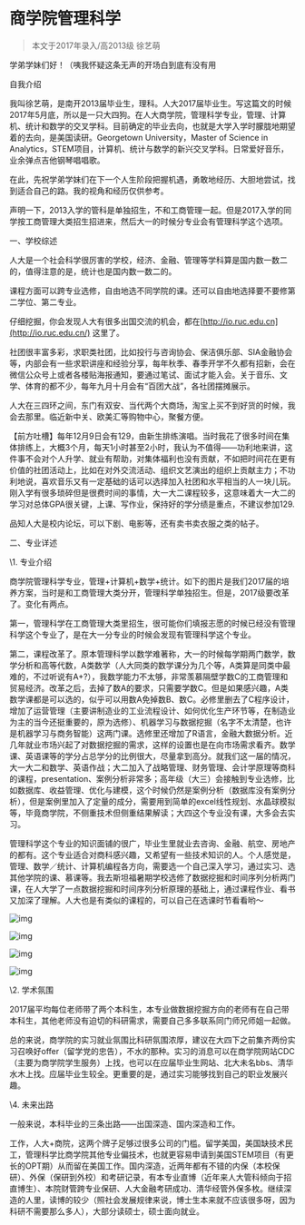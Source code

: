 # 商学院管理科学 



> 本文于2017年录入/高2013级 徐艺萌

学弟学妹们好！（咦我怀疑这条无声的开场白到底有没有用

自我介绍

我叫徐艺萌，是南开2013届毕业生，理科。人大2017届毕业生。写这篇文的时候2017年5月底，所以是一只大四狗。在人大商学院，管理科学专业，管理、计算机、统计和数学的交叉学科。目前确定的毕业去向，也就是大学入学时朦胧地期望着的去向，是美国读研。Georgetown University，Master of Science in Analytics，STEM项目，计算机、统计与数学的新兴交叉学科。日常爱好音乐，业余弹点吉他钢琴唱唱歌。

在此，先祝学弟学妹们在下一个人生阶段把握机遇，勇敢地经历、大胆地尝试，找到适合自己的路。我的视角和经历仅供参考。

 

声明一下，2013入学的管科是单独招生，不和工商管理一起。但是2017入学的同学按工商管理大类招生招进来，然后大一的时候分专业会有管理科学这个选项。

一、学校综述

人大是一个社会科学很厉害的学校，经济、金融、管理等学科算是国内数一数二的，值得注意的是，统计也是国内数一数二的。

课程方面可以跨专业选修，自由地选不同学院的课。还可以自由地选择要不要修第二学位、第二专业。

仔细挖掘，你会发现人大有很多出国交流的机会，都在[http://io.ruc.edu.cn](http://io.ruc.edu.cn/) 这里了。

社团很丰富多彩，求职类社团，比如投行与咨询协会、保洁俱乐部、SIA金融协会等，内部会有一些求职讲座和经验分享，每年秋季、春季开学不久都有招新，会在微信公众号上或者各楼贴海报通知，要通过笔试、面试才能入会。关于音乐、文学、体育的都不少，每年九月十月会有“百团大战”，各社团摆摊展示。

人大在三四环之间，东门有双安、当代两个大商场，淘宝上买不到好货的时候，我会去那里。临近新中关、欧美汇等购物中心，聚餐方便。

【前方吐槽】每年12月9日会有129，由新生排练演唱。当时我花了很多时间在集体排练上，大概3个月，每天1小时甚至2小时，我认为不值得——功利地来讲，这件事不会对个人升学、就业有帮助，对集体福利也没有贡献，不如把时间花在更有价值的社团活动上，比如在对外交流活动、组织文艺演出的组织上贡献主力；不功利地说，喜欢音乐又有一定基础的话可以选择加入社团和水平相当的人一块儿玩。刚入学有很多琐碎但是很费时间的事情，大一大二课程较多，这意味着大一大二的学习对总体GPA很关键，上课、写作业，保持好的学分绩是重点，不建议参加129.

品知人大是校内论坛，可以下剧、电影等，还有卖书卖衣服之类的帖子。

二、专业详述

\1. 专业介绍

商学院管理科学专业，管理+计算机+数学+统计。如下的图片是我们2017届的培养方案，当时是和工商管理大类分开，管理科学单独招生。但是，2017级要改革了。变化有两点。

第一，管理科学在工商管理大类里招生，很可能你们填报志愿的时候已经没有管理科学这个专业了，是在大一分专业的时候会发现有管理科学这个专业。

第二，课程改革了。原本管理科学以数学难著称，大一的时候每学期两门数学，数学分析和高等代数，A类数学（人大同类的数学课分为几个等，A类算是同类中最难的，不过听说有A+?），我数学能力不太够，非常羡慕隔壁学数C的工商管理和贸易经济。改革之后，去掉了数A的要求，只需要学数C。但是如果感兴趣，A类数学课都是可以选的，似乎可以用数A免掉数B、数C。必修里删去了C程序设计，增加了运营管理（主要讲制造业的工业流程设计、如何优化生产环节等，在制造业为主的当今还挺重要的，原为选修）、机器学习与数据挖掘（名字不太清楚，也许是机器学习与商务智能）这两门课。选修里还增加了R语言，金融大数据分析。近几年就业市场兴起了对数据挖掘的需求，这样的设置也是在向市场需求看齐。数学课、英语课等的学分占总学分的比例很大，尽量拿到高分。就我们这一届的情况，大一大二和数学、英语作战；大二加入了战略管理、财务管理、会计学原理等商科的课程，presentation、案例分析非常多；高年级（大三）会接触到专业选修，比如数据库、收益管理、优化与建模，这个时候仍然是案例分析（数据库没有案例分析），但是案例里加入了定量的成分，需要用到简单的excel线性规划、水晶球模拟等，毕竟商学院，不侧重技术但侧重结果解读；大四这个专业没有课，大多会去实习。

管理科学这个专业的知识面铺的很广，毕业生里就业去咨询、金融、航空、房地产的都有。这个专业适合对商科感兴趣，又希望有一些技术知识的人。个人感觉是，管理、数学／统计、计算机编程各方向，需要选一个自己深入学习，通过实习、选其他学院的课、慕课等。我去斯坦福暑期学校选修了数据挖掘和时间序列分析两门课，在人大学了一点数据挖掘和时间序列分析原理的基础上，通过课程作业、看书又加深了理解。人大也是有类似的课程的，可以自己在选课时节看看哟～

![img](https://pic.kuaizhan.com/g2/M01/B9/3F/CgpQVFkzrViAKY_DAAFlnib0IcY5668315)

![img](https://pic.kuaizhan.com/g2/M00/BA/F9/wKjmqlkzrVeALEDZAAGF-nVUYmk1641004)

![img](https://pic.kuaizhan.com/g2/M00/BA/F9/wKjmqlkzrVeASN51AAGkTnPUAwM9910603)

![img](https://pic.kuaizhan.com/g2/M01/BA/F9/wKjmqlkzrVeAQ6XiAAFd_B3w-sA2800560)

\2. 学术氛围

2017届平均每位老师带了两个本科生，本专业做数据挖掘方向的老师有在自己带本科生，其他老师没有迫切的科研需求，需要自己多多联系同门师兄师姐一起做。

总的来说，商学院的实习就业氛围比科研氛围浓厚，建议在大四下之前集齐两份实习召唤好offer（留学党的忠告），不水的那种。实习的消息可以在商学院网站CDC（主要为商学院学生服务）上找，也可以在应届毕业生网站、北大未名bbs、清华水木上找。应届毕业生较全。更重要的是，通过实习能够找到自己的职业发展兴趣。

\4. 未来出路

一般来说，本科毕业的三条出路——出国深造、国内深造和工作。

工作，人大+商院，这两个牌子足够过很多公司的门槛。留学美国，美国缺技术民工，管理科学比商学院其他专业偏技术，也就更容易申请到美国STEM项目（有更长的OPT期）从而留在美国工作。国内深造，近两年都有不错的内保（本校保研）、外保（保研到外校）和考研记录，有本专业直博（近年来人大管科倾向于招直博生）、本院财管跨专业保研、人大金融考研成功、清华经管外保多枚。继续深造的人里，读博的较少（照社会发展规律来说，博士生本来就不应该很多呀，因为科研不需要那么多人），大部分读硕士，硕士面向就业。